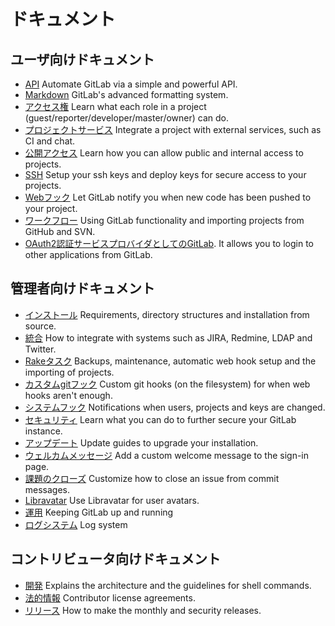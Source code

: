 # ドキュメント

## ユーザ向けドキュメント

- [API](api/README.md) Automate GitLab via a simple and powerful API.
- [Markdown](markdown/markdown.md) GitLab's advanced formatting system.
- [アクセス権](permissions/permissions.md) Learn what each role in a project (guest/reporter/developer/master/owner) can do.
- [プロジェクトサービス](project_services/project_services.md) Integrate a project with external services, such as CI and chat.
- [公開アクセス](public_access/public_access.md) Learn how you can allow public and internal access to projects.
- [SSH](ssh/README.md) Setup your ssh keys and deploy keys for secure access to your projects.
- [Webフック](web_hooks/web_hooks.md) Let GitLab notify you when new code has been pushed to your project.
- [ワークフロー](workflow/README.md) Using GitLab functionality and importing projects from GitHub and SVN.
- [OAuth2認証サービスプロバイダとしてのGitLab](integration/oauth_provider.md). It allows you to login to other applications from GitLab.

## 管理者向けドキュメント

- [インストール](install/README.md) Requirements, directory structures and installation from source.
- [統合](integration/README.md) How to integrate with systems such as JIRA, Redmine, LDAP and Twitter.
- [Rakeタスク](raketasks/README.md) Backups, maintenance, automatic web hook setup and the importing of projects.
- [カスタムgitフック](hooks/custom_hooks.md) Custom git hooks (on the filesystem) for when web hooks aren't enough.
- [システムフック](system_hooks/system_hooks.md) Notifications when users, projects and keys are changed.
- [セキュリティ](security/README.md) Learn what you can do to further secure your GitLab instance.
- [アップデート](update/README.md) Update guides to upgrade your installation.
- [ウェルカムメッセージ](customization/welcome_message.md) Add a custom welcome message to the sign-in page.
- [課題のクローズ](customization/issue_closing.md) Customize how to close an issue from commit messages.
- [Libravatar](customization/libravatar.md) Use Libravatar for user avatars.
- [運用](operations/README.md) Keeping GitLab up and running
- [ログシステム](logs/logs.md) Log system

## コントリビュータ向けドキュメント

- [開発](development/README.md) Explains the architecture and the guidelines for shell commands.
- [法的情報](legal/README.md) Contributor license agreements.
- [リリース](release/README.md) How to make the monthly and security releases.
